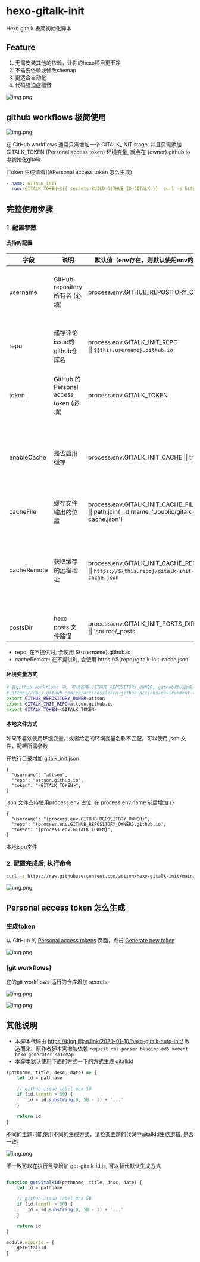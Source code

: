 # hexo-gitalk-init

Hexo gitalk 极简初始化脚本

## Feature

1. 无需安装其他的依赖，让你的hexo项目更干净
2. 不需要依赖或修改sitemap
3. 更适合自动化
4. 代码强迫症福音

![img.png](doc/code_check.png)

## github workflows 极简使用

![img.png](doc/workflows.png)

在 GitHub workflows 通常只需增加一个 GITALK_INIT stage, 并且只需添加 GITALK_TOKEN (Personal access token) 环境变量, 就会在 {owner}.github.io 中初始化gitalk

[Token 生成请看](#Personal access token 怎么生成)

```yaml
- name: GITALK_INIT
  run: GITALK_TOKEN=${{ secrets.BUILD_GITHUB_IO_GITALK }}  curl -s https://raw.githubusercontent.com/attson/hexo-gitalk-init/main/gitalk_init.js | node
```

## 完整使用步骤

### 1. 配置参数

#### 支持的配置

| 字段          | 说明                                  | 默认值（env存在，则默认使用env的值）                                                                                           | 说明                                                                                          |
|-------------|-------------------------------------|-----------------------------------------------------------------------------------------------------------------|---------------------------------------------------------------------------------------------|
| username    | GitHub repository 所有者 (必填)          | process.env.GITHUB_REPOSITORY_OWNER                                                                             | GitHub repository 所有者，可以是个人或者组织。对应Gitalk配置中的owner                                           |    
| repo        | 储存评论issue的github仓库名                 | process.env.GITALK_INIT_REPO     <br/> &#124;&#124;        `${this.username}.github.io`                         | 储存评论issue的github仓库名，仅需要仓库名字即可。对应 Gitalk配置中的repo                                             |    
| token       | GitHub 的 Personal access token (必填) | process.env.GITALK_TOKEN                                                                                        | 从 GitHub 的 Personal access tokens 页面，点击 Generate new token                                  |
| enableCache | 是否启用缓存                              | process.env.GITALK_INIT_CACHE &#124;&#124; true                                                                 | 是否启用缓存，启用缓存会将已经初始化的数据写入配置的 outputCacheFile 文件，下一次直接通过缓存文件 outputCacheFile 判断                |      
| cacheFile   | 缓存文件输出的位置                           | process.env.GITALK_INIT_CACHE_FILE   <br/> &#124;&#124; path.join(__dirname, './public/gitalk-init-cache.json') |                                                                                             |
| cacheRemote | 获取缓存的远程地址                           | process.env.GITALK_INIT_CACHE_REMOTE <br/> &#124;&#124; `https://${this.repo}/gitalk-init-cache.json`           | 只用于获取缓存的来源，缓存仍然会写到 cacheFile. 读取优先级 cacheFile > cacheRemote. 故cacheFile文件存在时，忽略 cacheRemote |
| postsDir    | hexo posts 文件路径                     | process.env.GITALK_INIT_POSTS_DIR <br/> &#124;&#124; 'source/_posts'                                            |                                                                                             |


* repo: 在不提供时, 会使用 ${username}.github.io 
* cacheRemote: 在不提供时, 会使用 https://${repo}/gitalk-init-cache.json`

#### 环境变量方式

```bash
# 在github workflows 中, 可以省略 GITHUB_REPOSITORY_OWNER, github默认会注入 GITHUB_REPOSITORY_OWNER
# https://docs.github.com/en/actions/learn-github-actions/environment-variables
export GITHUB_REPOSITORY_OWNER=attson
export GITALK_INIT_REPO=attson.github.io
export GITALK_TOKEN=<GITALK_TOKEN>
```

#### 本地文件方式

如果不喜欢使用环境变量，或者给定的环境变量名称不匹配，可以使用 json 文件，配置所需参数

在执行目录增加 gitalk_init.json

```json5
{
  "username": "attson",
  "repo": "attson.github.io",
  "token": "<GITALK_TOKEN>",
}
```

json 文件支持使用process.env 占位, 在 process.env.name 前后增加 {}

```json5
{
  "username": "{process.env.GITHUB_REPOSITORY_OWNER}",
  "repo": "{process.env.GITHUB_REPOSITORY_OWNER}.github.io",
  "token": "{process.env.GITALK_TOKEN}",
}
```

本地json文件

### 2. 配置完成后, 执行命令

```bash
curl -s https://raw.githubusercontent.com/attson/hexo-gitalk-init/main/auto_gitalk_init.js | node
```

![img.png](doc/img.png)

## Personal access token 怎么生成

### 生成token

从 GitHub 的 [Personal access tokens](https://github.com/settings/tokens) 页面，点击 [Generate new token](https://github.com/settings/tokens/new)

![img.png](doc/personal_token.png)

### [git workflows]

在的git workflows 运行的仓库增加 secrets

![img.png](doc/secret.png)

![img.png](doc/secret_name.png)

## 其他说明

- 本脚本代码由 https://blog.jijian.link/2020-01-10/hexo-gitalk-auto-init/ 改造而来。原作者脚本需增加依赖 `request xml-parser blueimp-md5 moment hexo-generator-sitemap`
- 本脚本默认使用下面的方式一下的方式生成 gitalkId
```js
(pathname, title, desc, date) => {
    let id = pathname

    // github issue label max 50
    if (id.length > 50) {
        id = id.substring(0, 50 - 3) + '...'
    }

    return id
}
```
不同的主题可能使用不同的生成方式，请检查主题的代码中gitalkId生成逻辑, 是否一致。

![img.png](doc/gitalkId.png)

不一致可以在执行目录增加 get-gitalk-id.js, 可以替代默认生成方式

```js

function getGitalkId(pathname, title, desc, date) {
    let id = pathname

    // github issue label max 50
    if (id.length > 50) {
        id = id.substring(0, 50 - 3) + '...'
    }

    return id
}

module.exports = {
    getGitalkId
}
```


